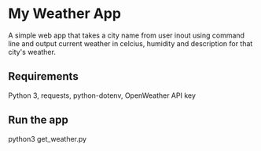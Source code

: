 # My Weather App
A simple web app that takes a city name from user inout using command line and output current weather in celcius, humidity and description for that city's weather. 

## Requirements 
Python 3, requests, python-dotenv, OpenWeather API key 

## Run the app 
python3 get_weather.py 
